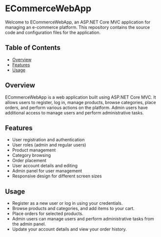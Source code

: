 # ECommerceWebApp

Welcome to ECommerceWebApp, an ASP.NET Core MVC application for managing an e-commerce platform. This repository contains the source code and configuration files for the application.

## Table of Contents

- [Overview](#overview)
- [Features](#features)
- [Usage](#usage)

## Overview

ECommerceWebApp is a web application built using ASP.NET Core MVC. It allows users to register, log in, manage products, browse categories, place orders, and perform various actions on the platform. Admin users have additional access to manage users and perform administrative tasks.

## Features

- User registration and authentication
- User roles (admin and regular users)
- Product management
- Category browsing
- Order placement
- User account details and editing
- Admin panel for user management
- Responsive design for different screen sizes

## Usage

- Register as a new user or log in using your credentials.
- Browse products and categories, and add items to your cart.
- Place orders for selected products.
- Admin users can manage users and perform administrative tasks from the admin panel.
- Update your account details and view your order history.
